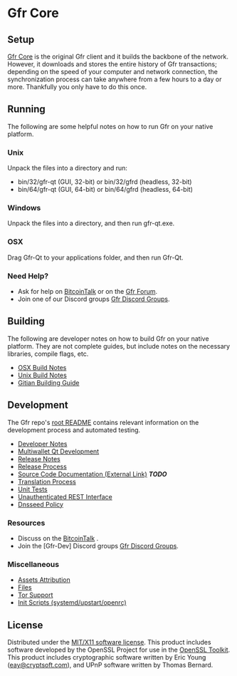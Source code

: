 Gfr Core
=====================

Setup
---------------------
[Gfr Core](http://Gfrcoin.com) is the original Gfr client and it builds the backbone of the network. However, it downloads and stores the entire history of Gfr transactions; depending on the speed of your computer and network connection, the synchronization process can take anywhere from a few hours to a day or more. Thankfully you only have to do this once.

Running
---------------------
The following are some helpful notes on how to run Gfr on your native platform.

### Unix

Unpack the files into a directory and run:

- bin/32/gfr-qt (GUI, 32-bit) or bin/32/gfrd (headless, 32-bit)
- bin/64/gfr-qt (GUI, 64-bit) or bin/64/gfrd (headless, 64-bit)

### Windows

Unpack the files into a directory, and then run gfr-qt.exe.

### OSX

Drag Gfr-Qt to your applications folder, and then run Gfr-Qt.

### Need Help?

* Ask for help on [BitcoinTalk](https://bitcointalk.org/index.php) or on the [Gfr Forum](http://gfr.cc/).
* Join one of our Discord groups [Gfr Discord Groups](https://discord.gg/RBQHsFC).

Building
---------------------
The following are developer notes on how to build Gfr on your native platform. They are not complete guides, but include notes on the necessary libraries, compile flags, etc.

- [OSX Build Notes](build-osx.md)
- [Unix Build Notes](build-unix.md)
- [Gitian Building Guide](gitian-building.md)

Development
---------------------
The Gfr repo's [root README](https://github.com/eastcoastcrypto/Gfr/blob/master/README.md) contains relevant information on the development process and automated testing.

- [Developer Notes](developer-notes.md)
- [Multiwallet Qt Development](multiwallet-qt.md)
- [Release Notes](release-notes.md)
- [Release Process](release-process.md)
- [Source Code Documentation (External Link)](https://dev.visucore.com/bitcoin/doxygen/) ***TODO***
- [Translation Process](translation_process.md)
- [Unit Tests](unit-tests.md)
- [Unauthenticated REST Interface](REST-interface.md)
- [Dnsseed Policy](dnsseed-policy.md)

### Resources

* Discuss on the [BitcoinTalk](https://bitcointalk.org/index.php?topic=4491298.0) .
* Join the [Gfr-Dev] Discord groups [Gfr Discord Groups](https://discord.gg/RBQHsFC).

### Miscellaneous
- [Assets Attribution](assets-attribution.md)
- [Files](files.md)
- [Tor Support](tor.md)
- [Init Scripts (systemd/upstart/openrc)](init.md)

License
---------------------
Distributed under the [MIT/X11 software license](http://www.opensource.org/licenses/mit-license.php).
This product includes software developed by the OpenSSL Project for use in the [OpenSSL Toolkit](https://www.openssl.org/). This product includes
cryptographic software written by Eric Young ([eay@cryptsoft.com](mailto:eay@cryptsoft.com)), and UPnP software written by Thomas Bernard.
